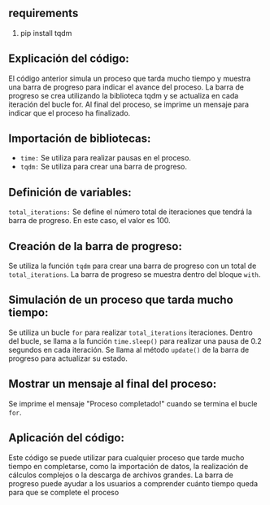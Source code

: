 ## requirements
1) pip install tqdm

## Explicación del código:

El código anterior simula un proceso que tarda mucho tiempo y muestra una barra de progreso para indicar el avance del proceso. La barra de progreso se crea utilizando la biblioteca tqdm y se actualiza en cada iteración del bucle for. Al final del proceso, se imprime un mensaje para indicar que el proceso ha finalizado.

## Importación de bibliotecas:

- `time:` Se utiliza para realizar pausas en el proceso.
- `tqdm:` Se utiliza para crear una barra de progreso.

## Definición de variables:

`total_iterations:` Se define el número total de iteraciones que tendrá la barra de progreso. En este caso, el valor es 100.

## Creación de la barra de progreso:

Se utiliza la función `tqdm` para crear una barra de progreso con un total de `total_iterations`. La barra de progreso se muestra dentro del bloque `with`.

## Simulación de un proceso que tarda mucho tiempo:

Se utiliza un bucle `for` para realizar `total_iterations` iteraciones.
Dentro del bucle, se llama a la función `time.sleep()` para realizar una pausa de 0.2 segundos en cada iteración.
Se llama al método `update()` de la barra de progreso para actualizar su estado.

## Mostrar un mensaje al final del proceso:

Se imprime el mensaje "Proceso completado!" cuando se termina el bucle `for`.

## Aplicación del código:

Este código se puede utilizar para cualquier proceso que tarde mucho tiempo en completarse, como la importación de datos, la realización de cálculos complejos o la descarga de archivos grandes. La barra de progreso puede ayudar a los usuarios a comprender cuánto tiempo queda para que se complete el proceso
